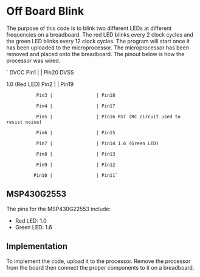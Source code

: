 # Off Board Blink
The purpose of this code is to blink two different LEDs at different frequencies on a breadboard. The red LED blinks every 2 clock cycles and the green LED blinks every 12 clock cycles. The program will start once it has been uploaded to the microprocessor. The microprocessor has been removed and placed onto the breadboard. The pinout below is how the processor was wired.

                     
` DVCC          Pin1 |                | Pin20 DVSS
 
1.0 (Red LED)  Pin2 |                | Pin19

               Pin3 |                | Pin18
               
               Pin4 |                | Pin17
               
               Pin5 |                | Pin16 RST (RC circuit used to resist noise)
               
               Pin6 |                | Pin15
               
               Pin7 |                | Pin14 1.6 (Green LED)
               
               Pin8 |                | Pin13
               
               Pin9 |                | Pin12
               
              Pin10 |                | Pin11`
              
              

## MSP430G2553
The pins for the MSP430G22553 include:
* Red LED: 1.0
* Green LED: 1.6


## Implementation
To implement the code, upload it to the processor. Remove the processor from the board then connect the proper components to it on a breadboard.
